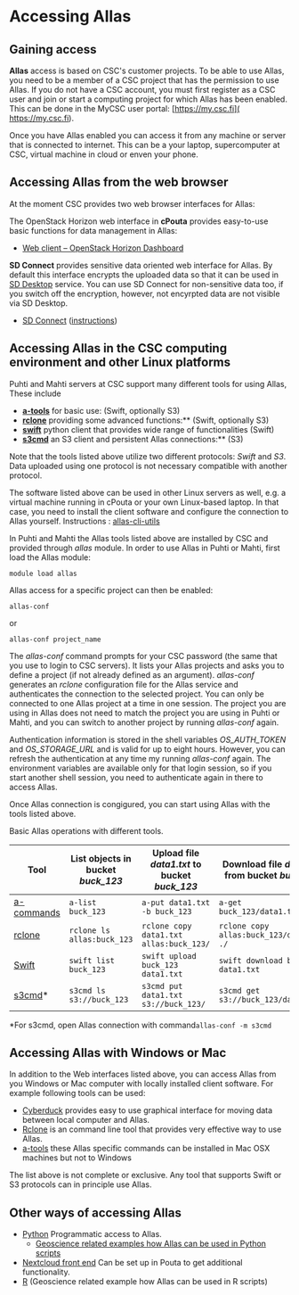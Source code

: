 # Accessing Allas

## Gaining access

**Allas** access is based on CSC's customer projects. To be able to use Allas, you need to be a member of 
a CSC project that has the permission to use Allas. If you do not have a CSC account, you must first register as a CSC user
and join or start a computing project for which Allas has been enabled. This can be done in the
MyCSC user portal: [https://my.csc.fi]( https://my.csc.fi).

Once you have Allas enabled you can access it from any machine or server that is connected to internet. This can be a your laptop, supercomputer at CSC, virtual machine in cloud or enven your phone.


## Accessing Allas from the web browser

At the moment CSC provides two web browser interfaces for Allas:

The OpenStack Horizon web interface in **cPouta** provides easy-to-use basic functions for data management in Allas:

* [Web client – OpenStack Horizon Dashboard](./using_allas/web_client.md)

**SD Connect** provides sensitive data oriented web interface for Allas. By default this interface encrypts the uploaded data 
so that it can be used in [SD Desktop](../data/sensitive-data/sd-desktop.md#) service. You can use SD Connect for non-sensitive data too, if you switch off the encryption, however, not encyrpted data are not visible via SD Desktop.   

* [SD Connect](https://sd-connect.csc.fi) ([instructions](../sensitive-data/sd_connect.md))


## Accessing Allas in the CSC computing environment and other Linux platforms

Puhti and Mahti servers at CSC support many different tools for using Allas, These include

* [**a-tools**](./using_allas/a_commands.md) for basic use: (Swift, optionally S3)
* [**rclone**](./using_allas/rclone.md) providing some advanced functions:** (Swift, optionally S3) 
* [**swift**](./using_allas/swift_client.md) python client that provides wide range of functionalities (Swift)
* [**s3cmd**](./using_allas/s3_client.md) an S3 client and persistent Allas connections:** (S3)

Note that the tools listed above utilize two different protocols: _Swift_ and _S3_. Data uploaded using one protocol is not necessary compatible with another protocol. 

The software listed above can be used in other Linux servers as well, e.g. a virtual machine running in cPouta or your own Linux-based laptop. In that case, you need to install the client software and configure the connection to Allas yourself. Instructions : [allas-cli-utils](https://github.com/CSCfi/allas-cli-utils)

In Puhti and Mahti the Allas tools listed above are installed by CSC and provided through _allas_ module.
In order to use Allas in Puhti or Mahti, first load the Allas module:
```text
module load allas
```
Allas access for a specific project can then be enabled:
```text
allas-conf
```
or 
```text
allas-conf project_name
```
The _allas-conf_ command prompts for your CSC password (the same that you use to login to CSC servers). It lists your Allas projects and asks you to define a project (if not already defined as an argument). _allas-conf_ generates an _rclone_ configuration file for the Allas service and authenticates the connection to the selected project. You can only be connected to one Allas project at a time in one session. The project you are using in Allas does not need to match the project you are using in Puhti or Mahti, and you can switch to another project by running _allas-conf_ again.

Authentication information is stored in the shell variables *OS_AUTH_TOKEN* and *OS_STORAGE_URL* and is valid for up to eight hours. However, you can refresh the authentication at any time my running _allas-conf_ again. The environment variables are available only for that login session, so if you start another shell session, you need to authenticate again in there to access Allas.

Once Allas connection is congigured, you can start using Allas with the tools listed above. 

Basic Allas operations with different tools.

| Tool	| List objects in bucket _buck_123_	| Upload file _data1.txt_ to bucket _buck_123_ |	Download file _data1.txt_ from bucket _buck_123_ |
|-------|-----------------------------------|----------------------------------------------|-------------------------------------------------|
| [a-commands](using_allas/a_commands.md) |`a-list buck_123` | `a-put data1.txt -b buck_123` | `a-get buck_123/data1.txt.zst` |
| [rclone](using_allas/rclone.md) |`rclone ls allas:buck_123` | `rclone copy data1.txt allas:buck_123/` |	`rclone copy allas:buck_123/data1.txt ./`| 
| [Swift](using_allas/swift_client.md) |`swift list buck_123` | `swift upload buck_123 data1.txt` |	`swift download buck_123 data1.txt` |
| [s3cmd](using_allas/s3_client.md)\*	 |`s3cmd ls s3://buck_123` |	`s3cmd put data1.txt s3://buck_123/` | `s3cmd get s3://buck_123/data1.txt` |

\*For s3cmd, open Allas connection with command`allas-conf -m s3cmd`



## Accessing Allas with Windows or Mac

In addition to the Web interfaces listed above, you can access Allas from you Windows or Mac computer with locally installed client software. 
For example following tools can be used:

* [Cyberduck](./using_allas/cyberduck.md) provides easy to use graphical interface for moving data between local computer and Allas.
* [Rclone](./using_allas/rclone_local.md) is an command line tool that provides very effective way to use Allas.
* [a-tools](./using_allas/a_commands.md) these Allas specific commands can be installed in Mac OSX machines but not to Windows

The list above is not complete or exclusive. Any tool that supports Swift or S3 protocols can in principle use Allas.

## Other ways of accessing Allas

* [Python](using_allas/python_library.md) Programmatic access to Allas.
   * [Geoscience related examples how Allas can be used in Python scripts](https://github.com/csc-training/geocomputing/tree/master/python/allas)
* [Nextcloud front end](allas-nextcloud.md) Can be set up in Pouta to get additional functionality.
* [R](https://github.com/csc-training/geocomputing/blob/master/R/allas/working_with_allas_from_R_S3.R) (Geoscience related example how Allas can be used in R scripts)




